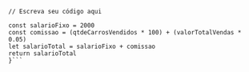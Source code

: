 ```function calculaSalario(qtdeCarrosVendidos, valorTotalVendas) {
// Escreva seu código aqui

const salarioFixo = 2000
const comissao = (qtdeCarrosVendidos * 100) + (valorTotalVendas * 0.05)
let salarioTotal = salarioFixo + comissao 
return salarioTotal
}```
